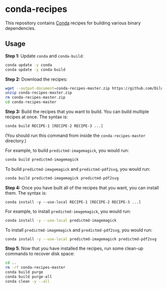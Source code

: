 # conda-recipes

This repository contains [Conda](https://conda.io/docs/) recipes for building various binary dependencies.

## Usage

**Step 1:** Update ```conda``` and ```conda-build```:
```bash
conda update -y conda
conda update -y conda-build
```

**Step 2:** Download the recipes:
```bash
wget --output-document=conda-recipes-master.zip https://github.com/DilumAluthge/conda-recipes/archive/master.zip
unzip conda-recipes-master.zip
rm conda-recipes-master.zip
cd conda-recipes-master
```
**Step 3:** Build the recipes that you want to build. You can build multiple recipes at once. The syntax is:
```bash
conda build RECIPE-1 [RECIPE-2 RECIPE-3 ...]
```

(You should run this command from inside the ```conda-recipes-master``` directory.)

For example, to build ```predictmd-imagemagick```, you would run:
```bash
conda build predictmd-imagemagick
```

To build ```predictmd-imagemagick``` and ```predictmd-pdf2svg```, you would run:
```bash
conda build predictmd-imagemagick predictmd-pdf2svg
```

**Step 4:** Once you have built all of the recipes that you want, you can install them. The syntax is:
```
conda install -y --use-local RECIPE-1 [RECIPE-2 RECIPE-3 ...]
```

For example, to install ```predictmd-imagemagick```, you would run:
```bash
conda install -y --use-local predictmd-imagemagick
```

To install ```predictmd-imagemagick``` and ```predictmd-pdf2svg```, you would run:
```bash
conda install -y --use-local predictmd-imagemagick predictmd-pdf2svg
```

**Step 5**: Now that you have installed the recipes, run some clean-up commands to recover disk space:
```bash
cd ..
rm -rf conda-recipes-master
conda build purge
conda build purge-all
conda clean -y --all
```
